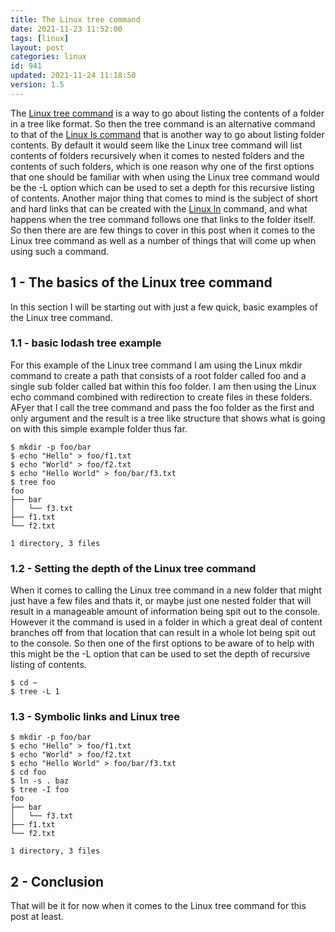 ```yaml
---
title: The Linux tree command
date: 2021-11-23 11:52:00
tags: [linux]
layout: post
categories: linux
id: 941
updated: 2021-11-24 11:18:50
version: 1.5
---
```


The [Linux tree command](https://linux.die.net/man/1/tree) is a way to go about listing the contents of a folder in a tree like format. So then the tree command is an alternative command to that of the [Linux ls command](/2020/10/14/linux-ls/) that is another way to go about listing folder contents. By default it would seem like the Linux tree command will list contents of folders recursively when it comes to nested folders and the contents of such folders, which is one reason why one of the first options that one should be familiar with when using the Linux tree command would be the -L option which can be used to set a depth for this recursive listing of contents. Another major thing that comes to mind is the subject of short and hard links that can be created with the [Linux ln](/2021/10/01/linux-ln/) command, and what happens when the tree command follows one that links to the folder itself. So then there are are few things to cover in this post when it comes to the Linux tree command as well as a number of things that will come up when using such a command.

<!-- more -->


## 1 - The basics of the Linux tree command

In this section I will be starting out with just a few quick, basic examples of the Linux tree command.

### 1.1 - basic lodash tree example

For this example of the Linux tree command I am using the Linux mkdir command to create a path that consists of a root folder called foo and a single sub folder called bat within this foo folder. I am then using the Linux echo command combined with redirection to create files in these folders. AFyer that I call the tree command and pass the foo folder as the first and only argument and the result is a tree like structure that shows what is going on with this simple example folder thus far.

```
$ mkdir -p foo/bar
$ echo "Hello" > foo/f1.txt
$ echo "World" > foo/f2.txt
$ echo "Hello World" > foo/bar/f3.txt
$ tree foo
foo
├── bar
│   └── f3.txt
├── f1.txt
└── f2.txt

1 directory, 3 files
```

### 1.2 - Setting the depth of the Linux tree command

When it comes to calling the Linux tree command in a new folder that might just have a few files and thats it, or maybe just one nested folder that will result in a manageable amount of information being spit out to the console. However it the command is used in a folder in which a great deal of content branches off from that location that can result in a whole lot being spit out to the console. So then one of the first options to be aware of to help with this might be the -L option that can be used to set the depth of recursive listing of contents.

```
$ cd ~
$ tree -L 1
```

### 1.3 - Symbolic links and Linux tree

```
$ mkdir -p foo/bar
$ echo "Hello" > foo/f1.txt
$ echo "World" > foo/f2.txt
$ echo "Hello World" > foo/bar/f3.txt
$ cd foo
$ ln -s . baz
$ tree -I foo
foo
├── bar
│   └── f3.txt
├── f1.txt
└── f2.txt

1 directory, 3 files
```

## 2 - Conclusion

That will be it for now when it comes to the Linux tree command  for this post at least.


